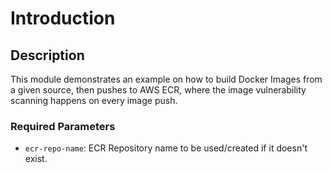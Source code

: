 # Introduction

## Description

This module demonstrates an example on how to build Docker Images from a given source, then pushes to AWS ECR, where the image vulnerability scanning happens on every image push.

### Required Parameters

- `ecr-repo-name`: ECR Repository name to be used/created if it doesn't exist.
